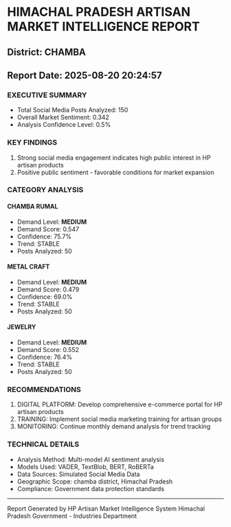 # HIMACHAL PRADESH ARTISAN MARKET INTELLIGENCE REPORT
## District: CHAMBA
## Report Date: 2025-08-20 20:24:57

### EXECUTIVE SUMMARY
- Total Social Media Posts Analyzed: 150
- Overall Market Sentiment: 0.342
- Analysis Confidence Level: 0.5%

### KEY FINDINGS
1. Strong social media engagement indicates high public interest in HP artisan products
2. Positive public sentiment - favorable conditions for market expansion

### CATEGORY ANALYSIS

#### CHAMBA RUMAL
- Demand Level: **MEDIUM**
- Demand Score: 0.547
- Confidence: 75.7%
- Trend: STABLE
- Posts Analyzed: 50

#### METAL CRAFT
- Demand Level: **MEDIUM**
- Demand Score: 0.479
- Confidence: 69.0%
- Trend: STABLE
- Posts Analyzed: 50

#### JEWELRY
- Demand Level: **MEDIUM**
- Demand Score: 0.552
- Confidence: 76.4%
- Trend: STABLE
- Posts Analyzed: 50

### RECOMMENDATIONS
1. DIGITAL PLATFORM: Develop comprehensive e-commerce portal for HP artisan products
2. TRAINING: Implement social media marketing training for artisan groups
3. MONITORING: Continue monthly demand analysis for trend tracking

### TECHNICAL DETAILS
- Analysis Method: Multi-model AI sentiment analysis
- Models Used: VADER, TextBlob, BERT, RoBERTa
- Data Sources: Simulated Social Media Data
- Geographic Scope: chamba district, Himachal Pradesh
- Compliance: Government data protection standards

---
Report Generated by HP Artisan Market Intelligence System
Himachal Pradesh Government - Industries Department
